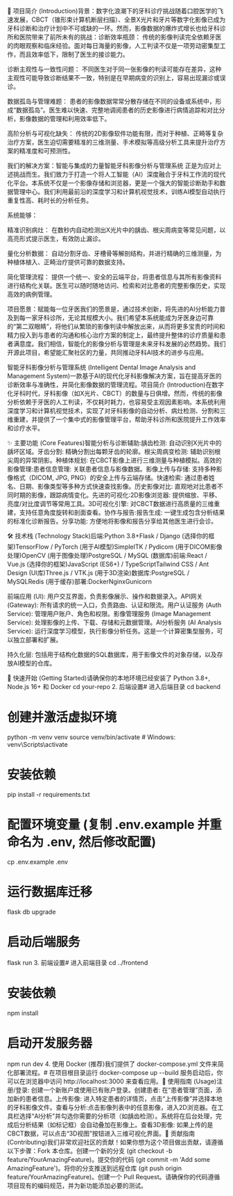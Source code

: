📖 项目简介 (Introduction)背景：数字化浪潮下的牙科诊疗挑战随着口腔医学的飞速发展，CBCT（锥形束计算机断层扫描）、全景X光片和牙片等数字化影像已成为牙科诊断和治疗计划中不可或缺的一环。然而，影像数据的爆炸式增长也给牙科诊所和医院带来了前所未有的挑战：诊断效率瓶颈： 传统的影像判读完全依赖牙医的肉眼观察和临床经验。面对每日海量的影像，人工判读不仅是一项劳动密集型工作，而且效率低下，限制了医生的接诊能力。

诊断主观性与一致性问题： 不同医生对于同一张影像的判读可能存在差异，这种主观性可能导致诊断结果不一致，特别是在早期病变的识别上，容易出现漏诊或误诊。

数据孤岛与管理难题： 患者的影像数据常常分散存储在不同的设备或系统中，形成“数据孤岛”。医生难以快速、完整地调阅患者的历史影像进行病情追踪和对比分析，影像数据的管理和利用效率低下。

高阶分析与可视化缺失： 传统的2D影像软件功能有限，而对于种植、正畸等复杂治疗方案，医生迫切需要精准的三维测量、手术模拟等高级分析工具来提升治疗方案的精准度和可预测性。

我们的解决方案：智能与集成的力量智能牙科影像分析与管理系统 正是为应对上述挑战而生。我们致力于打造一个将人工智能（AI）深度融合于牙科工作流的现代化平台。本系统不仅是一个影像存储和浏览器，更是一个强大的智能诊断助手和数据管理中心。我们利用最前沿的深度学习和计算机视觉技术，训练AI模型自动执行重复性高、耗时长的分析任务。

系统能够：

精准识别病灶： 在数秒内自动检测出X光片中的龋齿、根尖周病变等常见问题，以高亮形式提示医生，有效防止漏诊。

量化分析数据： 自动分割牙齿、牙槽骨等解剖结构，并进行精确的三维测量，为种植体植入、正畸治疗提供可靠的数据支持。

简化管理流程： 提供一个统一、安全的云端平台，将患者信息与其所有影像资料进行结构化关联。医生可以随时随地访问、检索和对比患者的完整影像历史，实现高效的病例管理。

项目愿景：赋能每一位牙医我们的愿景是，通过技术创新，将先进的AI分析能力普及到每一家牙科诊所，无论其规模大小。我们希望本系统能成为牙医身边可靠的“第二双眼睛”，将他们从繁琐的影像判读中解放出来，从而将更多宝贵的时间和精力投入到与患者的沟通和核心治疗方案的制定上，最终提升整体的诊疗质量和患者满意度。我们相信，智能化的影像分析与管理是未来牙科发展的必然趋势。我们开源此项目，希望能汇聚社区的力量，共同推动牙科AI技术的进步与应用。

智能牙科影像分析与管理系统 (Intelligent Dental Image Analysis and Management System)一款基于AI的现代化牙科影像解决方案，旨在提高牙医的诊断效率与准确性，并简化影像数据的管理流程。项目简介 (Introduction)在数字化牙科时代，牙科影像（如X光片、CBCT）的数量与日俱增。然而，传统的影像分析依赖于牙医的人工判读，不仅耗时耗力，也容易受主观因素影响。本系统利用深度学习和计算机视觉技术，实现了对牙科影像的自动分析、病灶检测、分割和三维重建，并提供了一个集中式的影像管理平台，帮助牙科诊所和医院提升工作效率和诊疗水平。

✨ 主要功能 (Core Features)智能分析与诊断辅助:龋齿检测: 自动识别X光片中的龋坏区域。牙齿分割: 精确分割出每颗牙齿的轮廓。根尖周病变检测: 辅助识别根尖周的异常阴影。种植体规划: 在CBCT影像上进行三维测量与种植模拟。高效的影像管理:患者信息管理: 关联患者信息与影像数据。影像上传与存储: 支持多种影像格式（DICOM, JPG, PNG）的安全上传与云端存储。快速检索: 通过患者姓名、日期、影像类型等多种方式快速查找影像。历史影像对比: 直观地对比患者不同时期的影像，跟踪病情变化。先进的可视化:2D影像浏览器: 提供缩放、平移、亮度/对比度调节等常用工具。3D可视化引擎: 对CBCT数据进行高质量的三维重建，支持任意角度旋转和剖面查看。协作与报告:报告生成: 一键生成包含分析结果的标准化诊断报告。分享功能: 方便地将影像和报告分享给其他医生进行会诊。

🛠️ 技术栈 (Technology Stack)后端:Python 3.8+Flask / Django (选择你的框架)TensorFlow / PyTorch (用于AI模型)SimpleITK / Pydicom (用于DICOM影像处理)OpenCV (用于图像处理)PostgreSQL / MySQL (数据库)前端:React / Vue.js (选择你的框架)JavaScript (ES6+) / TypeScriptTailwind CSS / Ant Design (UI库)Three.js / VTK.js (用于3D渲染)数据库:PostgreSQL / MySQLRedis (用于缓存)部署:DockerNginxGunicorn

前端应用 (UI): 用户交互界面，负责影像展示、操作和数据录入。API网关 (Gateway): 所有请求的统一入口，负责路由、认证和限流。用户认证服务 (Auth Service): 管理用户账户、角色和权限。影像管理服务 (Image Management Service): 处理影像的上传、下载、存储和元数据管理。AI分析服务 (AI Analysis Service): 运行深度学习模型，执行影像分析任务。这是一个计算密集型服务，可以独立部署和扩展。

持久化层: 包括用于结构化数据的SQL数据库，用于影像文件的对象存储，以及存放AI模型的仓库。

🚀 快速开始 (Getting Started)请确保你的本地环境已经安装了 Python 3.8+, Node.js 16+ 和 Docker
cd your-repo
2. 后端设置# 进入后端目录
cd backend

# 创建并激活虚拟环境
python -m venv venv
source venv/bin/activate  # Windows: venv\Scripts\activate

# 安装依赖
pip install -r requirements.txt

# 配置环境变量 (复制 .env.example 并重命名为 .env, 然后修改配置)
cp .env.example .env

# 运行数据库迁移
flask db upgrade

# 启动后端服务
flask run
3. 前端设置# 进入前端目录
cd ../frontend

# 安装依赖
npm install

# 启动开发服务器
npm run dev
4. 使用 Docker (推荐)我们提供了 docker-compose.yml 文件来简化部署流程。# 在项目根目录运行
docker-compose up --build
服务启动后，你可以在浏览器中访问 http://localhost:3000 来查看应用。📖 使用指南 (Usage)注册/登录: 创建一个新账户或使用已有账户登录。创建患者: 在“患者管理”页面，添加新的患者信息。上传影像: 进入特定患者的详情页，点击“上传影像”并选择本地的牙科影像文件。查看与分析:点击影像列表中的任意影像，进入2D浏览器。在工具栏选择“AI分析”并勾选你需要的分析项（如龋齿检测）。系统将在后台处理，完成后分析结果（如标记框）会自动叠加在影像上。查看3D影像: 如果上传的是CBCT数据，可以点击“3D视图”按钮进入三维可视化界面。🤝 贡献指南 (Contributing)我们非常欢迎社区的贡献！如果你想为这个项目做出贡献，请遵循以下步骤：Fork 本仓库。创建一个新的分支 (git checkout -b feature/YourAmazingFeature)。提交你的代码 (git commit -m 'Add some AmazingFeature')。将你的分支推送到远程仓库 (git push origin feature/YourAmazingFeature)。创建一个 Pull Request。请确保你的代码遵循项目现有的编码规范，并为新功能添加必要的测试。
